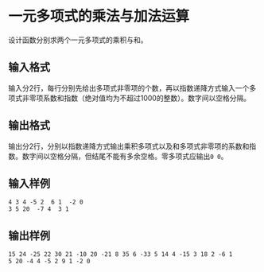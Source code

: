 # 一元多项式的乘法与加法运算

设计函数分别求两个一元多项式的乘积与和。

## 输入格式

输入分2行，每行分别先给出多项式非零项的个数，再以指数递降方式输入一个多项式非零项系数和指数（绝对值均为不超过1000的整数）。数字间以空格分隔。

## 输出格式

输出分2行，分别以指数递降方式输出乘积多项式以及和多项式非零项的系数和指数。数字间以空格分隔，但结尾不能有多余空格。零多项式应输出`0 0`。

## 输入样例

```
4 3 4 -5 2  6 1  -2 0
3 5 20  -7 4  3 1
```

## 输出样例

```
15 24 -25 22 30 21 -10 20 -21 8 35 6 -33 5 14 4 -15 3 18 2 -6 1
5 20 -4 4 -5 2 9 1 -2 0
```